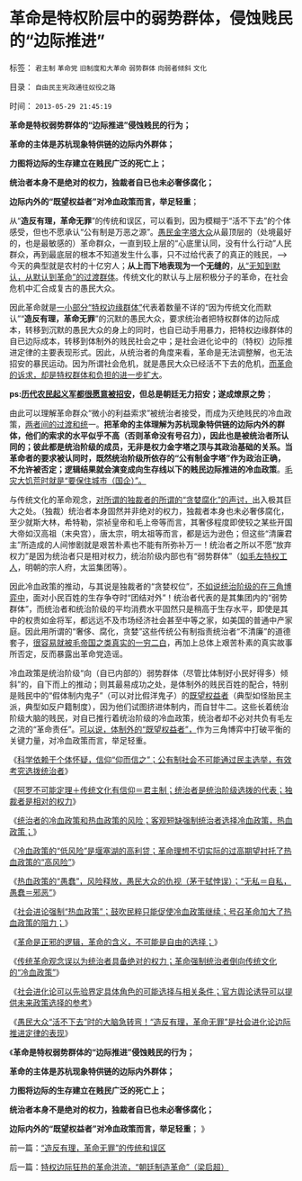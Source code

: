 # 革命是特权阶层中的弱势群体，侵蚀贱民的“边际推进”

标签： `君主制` `革命党` `旧制度和大革命` `弱势群体` `向弱者倾斜` `文化` 

目录： `自由民主宪政通往奴役之路`

时间： `2013-05-29 21:45:19`

**革命是特权弱势群体的“边际推进”侵蚀贱民的行为；**

**革命的主体是苏杭现象特供链的边际内外群体；**

**力图将边际的生存建立在贱民广泛的死亡上；**

**统治者本身不是绝对的权力，独裁者自已也未必奢侈腐化；**

**边际内外的“既望权益者”对冷血政策而言，举足轻重**；

从“**造反有理，革命无罪**”的传统和误区，可以看到，因为模糊于“活不下去”的个体感受，但也不愿承认“公有制是万恶之源”。[愚民金字塔大众](../../../2012/6/11/生活在社会最底层的愚民也是统治者.md)从最顶层的（处境最好的，也是最敏感的）革命群众，一直到较上层的“心底里认同，没有什么行动”人民群众，再到最底层的根本不知道发生什么事，只不过给代表了的真正的贱民，——>今天的典型就是农村的十亿穷人；**从上而下地表现为一个无缝的**，[从“无知到默认，从默认到革命”的过渡群体](../../../2012/6/11/愚民公害总是某一层次的统治者；.md)。传统文化的默认与上层积极分子的革命，在社会危机中汇合成复古的愚民大众。

因此革命就是[一小部分“特权边缘群体”](../../../2010/1/5/“反对社会进步”的实力和意愿都被高估了.md)代表着数量不详的“因为传统文化而默认”“**造反有理，革命无罪**”的沉默的愚民大众，要求统治者把特权群体的边际成本，转移到沉默的愚民大众的身上的同时，也自已动手用暴力，把特权边缘群体的自已边际成本，转移到体制外的贱民社会之中；是社会进化论中的（特权）边际推进定律的主要表现形式。因此，从统治者的角度来看，革命是无法调整解，也无法招安的暴民运动。因为所谓社会危机，就是愚民大众已经活不下去的危机，[而革命的诉求，却是特权群体和负担的进一步扩大](../../../2011/11/21/寡头型民主增强了黄宗羲效应.md)。

**ps:[历代农民起义军都很愿意被招安](../../../2011/11/12/农民起义和公有制社会的自然灾害.md)，但总是朝廷无力招安；遂成燎原之势**；

由此可以理解革命群众“微小的利益索求”被统治者接受，而成为灭绝贱民的冷血政策，[两者间的过渡和统](../../../2013/5/27/民粹令政策冷血，革命阻挠民主，及戈尔巴乔夫.md)一。**把革命的主体理解为苏杭现象特供链的边际内外的群体，他们的索求的水平似乎不高（否则革命没有号召力），因此也是被统治者所认同的；彼此都是统治阶级的成员，无非是权力金字塔之顶与其政治基础的关系。当革命者的要求被认同时，既然统治阶级所依存的“公有制金字塔”作为政治正确，不允许被否定；逻辑结果就会演变成向生存线以下的贱民边际推进的冷血政策**。[毛灾大饥荒时就是“要保住城市（国企）”。](../../../2009/8/4/城乡人口比例边际达成人道主义灾难的三个充分条件.md)

与传统文化的革命观念，[对所谓的独裁者的所谓的“贪婪腐化”的声讨，](../../../2013/2/4/反腐败或是冬天里“好一棚大烟火”.md)出入极其巨大之处。（独裁）统治者本身固然并非绝对的权力，独裁者本身也未必奢侈腐化，至少就斯大林，希特勒，崇祯皇帝和毛上帝等而言，其奢侈程度即使较之某些开国大帝如汉高祖（末央宫），唐太宗，明太祖等而言，都是远为逊色；但这些“清廉君主”所造成的人间惨剧就是艰苦朴素也不能有所弥补万一！统治者之所以不愿“放弃权力”是因为统治者只是相对权力，统治阶级内部也有“弱势群体”（[如毛左特权工人](../../../2012/8/31/让民主滚开！特权工人阶级不答应！.md)，明朝的宗人府，太监集团等）。

因此冷血政策的推动，与其说是独裁者的“贪婪权位”，[不如说统治阶级的在三角博弈中](../../../2013/5/24/“三角演义”纳什均衡的旧制度，大革命，胡适的预言.md)，面对小民百姓的生存争夺时“团结对外”！统治者代表的是其集团内的“弱势群体”，而统治者和统治阶级的平均消费水平固然只是稍高于生存水平，即使是其中的权贵如金将军，都远远不及市场经济社会甚至中等之家，如美国的普通中产家庭。因此用所谓的“奢侈、腐化，贪婪”这些传统公有制指责统治者“不清廉”的道德套子，[很容易就被毛帝国之类真实的一穷二白](../../../2009/8/26/水洗一般均贫富的天堂.md)，再加上总体上艰苦朴素的真实故事所否定，反而暴露出革命党造谣。

冷血政策是统治阶级“向（自已内部的）弱势群体（尽管比体制好小民好得多）倾斜”的，自下而上的推动；则其最易成功之处，是体制外的贱民百姓的配合，特别是贱民中的“假体制内鬼子”（可以对比假洋鬼子）的[既望权益者](../../../2009/8/25/财中饿鬼之既望权益者.md)（典型如怪胎民主派，典型如反户籍制度），因为他们试图挤进体制内，而自甘牛二。这些长着统治阶级大脑的贱民，对自已推行着统治阶级的冷血政策，统治者却不必对共负有毛左之流的“革命责任”。[可以说，体制外的“既望权益者”，](../../../2009/8/29/利益期望决定社会立场行为.md)作为三角博弈中打破平衡的关键力量，对冷血政策而言，举足轻重。

《[科学依赖于个体怀疑，信仰“仰而信之”；公有制社会不可能通过民主选举，有效考究选拨统治者](../../../2013/5/26/公有制社会不可能通过民主选举，有效考究选拨统治者.md)》

《[阿罗不可能定理＋传统文化有信仰＝君主制；统治者是统治阶级选拨的代表；独裁者是相对的权力](../../../2013/5/26/独裁者是相对权力，统治阶级是绝对权力，宗教的意义及大革命.md)》

《[统治者的冷血政策和热血政策的风险；客观短缺强制统治者选择冷血政策，热血政策；](../../../2013/5/26/统治者的冷血政策和热血政策的风险评估.md)》

《[冷血政策的“低风险”是堰塞湖的高利贷；革命理想不切实际的过高期望衬托了热血政策的“高风险”](../../../2013/5/27/冷血政策的“低风险”是堰塞湖的高利贷.md)》

《[热血政策的“愚蠢”，风险释放，愚民大众的仇视（茅于轼悖误）；“无私＝自私，愚蠢＝邪恶”](../../../2013/5/27/改革政策的聪明与愚蠢及“茅于轼悖误”.md)》

《[社会进论强制“热血政策”；鼓吹民粹只能促使冷血政策继续；号召革命加大了热血政策的阻力；](../../../2013/5/26/统治者的冷血政策和热血政策的风险评估.md)》

《[革命是正邪的逻辑，革命的含义，不可能是自由的选择；](../../../2013/5/28/革命是正邪的逻辑，不可能是自由的选择.md)》

《[传统革命观念误以为统治者具备绝对的权力；革命强制统治者倒向传统文化的“冷血政策”](../../../2013/5/28/传统革命观念误解独裁者，革命强制统治者倒向冷血政策.md)》

《[社会进化论可以先验界定具体角色的可能选择与相关条件；官方舆论诱导可以提供未来政策选择的参考](../../../2013/5/28/社会进化论能知过去未来.md)》

《[愚民大众“活不下去”时的大脑急转弯！“造反有理，革命无罪”是社会进化论边际推进定律的表现](../../../2013/5/29/“造反有理，革命无罪”的传统和误区.md)》

《**革命是特权弱势群体的“边际推进”侵蚀贱民的行为；**

**革命的主体是苏杭现象特供链的边际内外群体；**

**力图将边际的生存建立在贱民广泛的死亡上；**

**统治者本身不是绝对的权力，独裁者自已也未必奢侈腐化；**

**边际内外的“既望权益者”对冷血政策而言，举足轻重**； 》



前一篇：[“造反有理，革命无罪”的传统和误区](../../../2013/5/29/“造反有理，革命无罪”的传统和误区.md)

后一篇：[特权边际狂热的革命洪流，“朝廷制造革命”（梁启超）](../../../2013/5/29/特权边际狂热的革命洪流，“朝廷制造革命”（梁启超）.md)